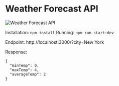 # Weather Forecast API

![Weather Forecast API](https://static.wikia.nocookie.net/jjba/images/c/c7/Weather_report_profile.png/revision/latest?cb=20230202132139)

Installation: `npm install`
Running: `npm run start:dev`

Endpoint: http://localhost:3000/?city=New York

Response:

```
{
  "minTemp": 0,
  "maxTemp": 4,
  "averageTemp": 2
}
```